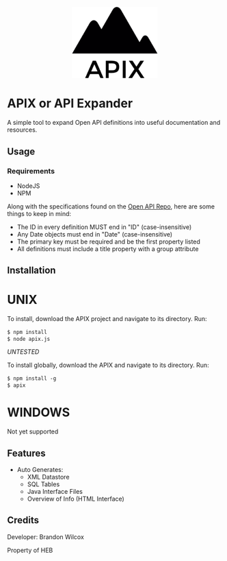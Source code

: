 <p align="center">
  <img src="./apix_logo.png" width="200" />
</p>

# APIX or API Expander

A simple tool to expand Open API definitions into useful documentation and resources.

## Usage
### Requirements
+ NodeJS
+ NPM

Along with the specifications found on the [Open API Repo](https://github.com/OAI/OpenAPI-Specification), here are some things to keep in mind:
+ The ID in every definition MUST end in "ID" (case-insensitive)
+ Any Date objects must end in "Date" (case-insensitive)
+ The primary key must be required and be the first property listed
+ All definitions must include a title property with a group attribute

## Installation
# UNIX
To install, download the APIX project and navigate to its directory. Run:

    $ npm install
    $ node apix.js

*UNTESTED*

To install globally, download the APIX and navigate to its directory. Run:

    $ npm install -g
    $ apix

# WINDOWS
Not yet supported

## Features
+ Auto Generates:
    + XML Datastore
    + SQL Tables
    + Java Interface Files
    + Overview of Info (HTML Interface)

## Credits

Developer: Brandon Wilcox

Property of HEB
